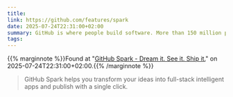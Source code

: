 ```yaml
---
title: 
link: https://github.com/features/spark
date: 2025-07-24T22:31:00+02:00
summary: GitHub is where people build software. More than 150 million people use GitHub to discover, fork, and contribute to over 420 million projects.
tags: 
---
```

{{% marginnote %}}Found at "[GitHub Spark - Dream it. See it. Ship it.](https://web.archive.org/web/20250724223100/https://github.com/features/spark)" on 2025-07-24T22:31:00+02:00.{{% /marginnote %}}

> GitHub Spark helps you transform your ideas into full-stack intelligent apps and publish with a single click.
